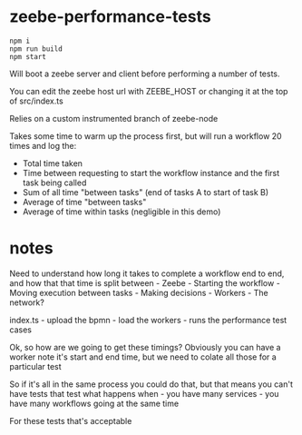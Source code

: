 # zeebe-performance-tests

```
npm i
npm run build
npm start
```

Will boot a zeebe server and client before performing a number of tests.

You can edit the zeebe host url with ZEEBE_HOST or changing it at the top of src/index.ts

Relies on a custom instrumented branch of zeebe-node

Takes some time to warm up the process first, but will run a workflow 20 times and log the:
- Total time taken
- Time between requesting to start the workflow instance and the first task being called
- Sum of all time "between tasks" (end of tasks A to start of task B)
- Average of time "between tasks" 
- Average of time within tasks (negligible in this demo)

# notes

Need to understand how long it takes to complete a workflow end to end, and how that that time is split between
	- Zeebe
    	- Starting the workflow
    	- Moving execution between tasks
    	- Making decisions
  	- Workers
  	- The network?

index.ts
	- upload the bpmn
	- load the workers
	- runs the performance test cases

Ok, so how are we going to get these timings?
Obviously you can have a worker note it's start and end time, but we need to colate all those for a particular test

So if it's all in the same process you could do that, but that means you can't have tests that test what happens when
	- you have many services
	- you have many workflows going at the same time

For these tests that's acceptable